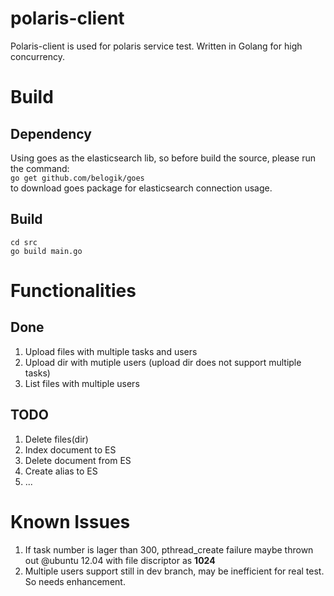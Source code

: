 polaris-client
==============

Polaris-client is used for polaris service test. Written in Golang for high concurrency.


Build
=====

Dependency
----------
Using goes as the elasticsearch lib, so before build the source, please run the command:  
`go get github.com/belogik/goes`  
to download goes package for elasticsearch connection usage.

Build
-----
`cd src`  
`go build main.go`

Functionalities
===============

Done
----
1. Upload files with multiple tasks and users
2. Upload dir with mutiple users (upload dir does not support multiple tasks)
3. List files with multiple users

TODO
----
1. Delete files(dir)
2. Index document to ES
3. Delete document from ES
4. Create alias to ES
5. ...

Known Issues
============

1. If task number is lager than 300, pthread_create failure maybe thrown out @ubuntu 12.04 with file discriptor as **1024**
2. Multiple users support still in dev branch, may be inefficient for real test. So needs enhancement.
